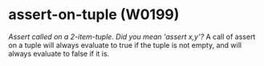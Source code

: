 # assert-on-tuple (W0199)
*Assert called on a 2-item-tuple. Did you mean \'assert x,y\'?* A call
of assert on a tuple will always evaluate to true if the tuple is not
empty, and will always evaluate to false if it is.
